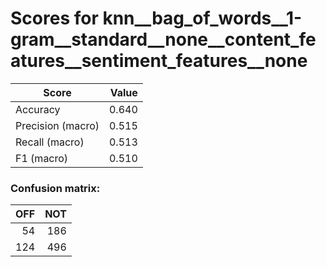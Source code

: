 # Scores for knn__bag_of_words__1-gram__standard__none__content_features__sentiment_features__none
|      Score      |Value|
|-----------------|----:|
|Accuracy         |0.640|
|Precision (macro)|0.515|
|Recall (macro)   |0.513|
|F1 (macro)       |0.510|

### Confusion matrix:
|OFF|NOT|
|--:|--:|
| 54|186|
|124|496|
